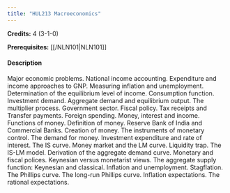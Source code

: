 ```yaml
---
title: "HUL213 Macroeconomics"
---
```

**Credits:** 4 (3-1-0)

**Prerequisites:** [[/NLN101|NLN101]]

#### Description
Major economic problems. National income accounting. Expenditure and income approaches to GNP. Measuring inflation and unemployment. Determination of the equilibrium level of income. Consumption function. Investment demand. Aggregate demand and equilibrium output. The multiplier process. Government sector. Fiscal policy. Tax receipts and Transfer payments. Foreign spending. Money, interest and income. Functions of money. Definition of money. Reserve Bank of India and Commercial Banks. Creation of money. The instruments of monetary control. The demand for money. Investment expenditure and rate of interest. The IS curve. Money market and the LM curve. Liquidity trap. The IS-LM model. Derivation of the aggregate demand curve. Monetary and fiscal polices. Keynesian versus monetarist views. The aggregate supply function: Keynesian and classical. Inflation and unemployment. Stagflation. The Phillips curve. The long-run Phillips curve. Inflation expectations. The rational expectations.